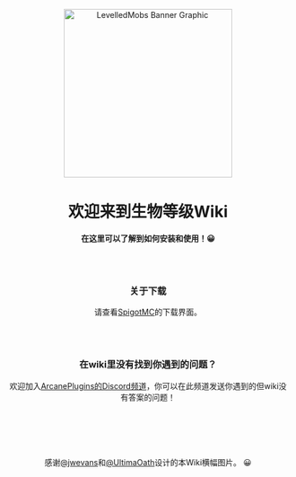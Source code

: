 <div align="center">

<img src="https://i.ibb.co/ySgMPd0/Levelled-Mobs-Banner-v2-0.png" alt="LevelledMobs Banner Graphic" height="300px"></img>

# 欢迎来到生物等级Wiki

**在这里可以了解到如何安装和使用！😀**

<br /><br />

### 关于下载

请查看[SpigotMC](https://spigotmc.org/resources/levelledmobs.74304/)的下载界面。

<br /><br />

### 在wiki里没有找到你遇到的问题？

欢迎加入[ArcanePlugins的Discord频道](https://discord.io/arcaneplugins)，你可以在此频道发送你遇到的但wiki没有答案的问题！


<br /><br /><br /><br />

感谢[@jwevans](https://github.com/jwevans1989)和[@UltimaOath](https://github.com/UltimaOath)设计的本Wiki横幅图片。 😀

</div>
